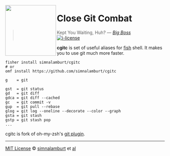 <img src="https://simnalamburt.github.io/cgitc/logo.svg"
  align="left" width="160px" height="160px"/>

Close Git Combat
========

> Kept You Waiting, Huh? ― *[Big Boss]*<br>
[![i-license]](/LICENSE)

**cgitc** is set of useful aliases for [fish] shell. It makes you to use git much more faster.

```fish
fisher install simnalamburt/cgitc
# or
omf install https://github.com/simnalamburt/cgitc
```
```
g    = git

gst  = git status
gd   = git diff
gdca = git diff --cached
gc   = git commit -v
gup  = git pull --rebase
glog = git log --oneline --decorate --color --graph
gsta = git stash
gstp = git stash pop
...
```

cgitc is fork of oh-my-zsh's [git plugin].

--------

[MIT License] © [simnalamburt] et [al]

[Big Boss]:       http://metalgear.wikia.com/wiki/Big_Boss
[fish]:           http://fishshell.com
[omf]:            https://github.com/oh-my-fish/oh-my-fish
[git plugin]:     https://github.com/robbyrussell/oh-my-zsh/blob/master/plugins/git/git.plugin.zsh
[issue]:          https://github.com/fish-shell/fish-shell/issues/1976

[MIT License]:    https://opensource.org/licenses/MIT
[simnalamburt]:   https://github.com/simnalamburt
[al]:             https://github.com/simnalamburt/cgitc/graphs/contributors

[i-license]:      https://img.shields.io/badge/license-MIT-007EC7.svg
